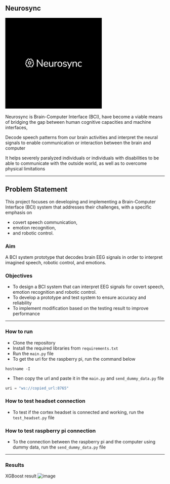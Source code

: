 ## Neurosync
![image](https://github.com/BCI-Nile/Neurosync/blob/3eca9142e0e26492b058d7fba56f1d615877358e/logo.png)

Neurosync is Brain-Computer Interface (BCI), have become a viable means of bridging the gap between human cognitive capacities and machine interfaces, 

Decode speech patterns from our brain activities and interpret the neural signals to enable communication or interaction between the brain and computer

It helps severely paralyzed individuals or individuals with disabilities to be able to communicate with the outside world, as well as to overcome physical limitations

---

## Problem Statement
This project focuses on developing and implementing a Brain-Computer Interface (BCI) system that addresses their  challenges, with a specific emphasis on 
- covert speech communication, 
- emotion recognition, 
- and robotic control.

### Aim
A BCI system prototype that decodes brain EEG signals in order to interpret imagined speech, robotic control, and emotions.

### Objectives
- To design a BCI system that can interpret EEG signals for covert speech, emotion recognition and robotic control.
- To develop a prototype and test system to ensure accuracy and reliability
- To implement modification based on the testing result to improve performance

---
### How to run
- Clone the repository
- Install the required libraries from `requirements.txt`
- Run the `main.py` file
- To get the uri for the raspberry pi, run the command below

```console
hostname -I
```

- Then copy the url and paste it in the `main.py` and `send_dummy_data.py` file 

```python
uri = "ws://copied_url:8765"
```

### How to test headset connection
- To test if the cortex headset is connected and working, run the `test_headset.py` file

### How to test raspberry pi connection
- To the connection between the raspberry pi and the computer using dummy data, run the `send_dummy_data.py` file

---
### Results
XGBoost result
![image](https://github.com/BCI-Nile/BCI-Project/assets/171136286/ef2fd52e-50e0-4f59-bfad-8620fbde0f01)







